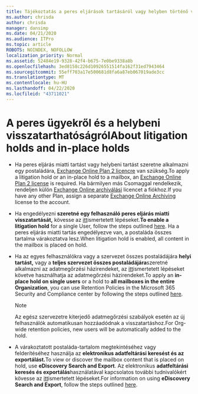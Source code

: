 ```yaml
---
title: Tájékoztatás a peres eljárások tartásáról vagy helyben történő visszatartásról
ms.author: chrisda
author: chrisda
manager: dansimp
ms.date: 04/21/2020
ms.audience: ITPro
ms.topic: article
ROBOTS: NOINDEX, NOFOLLOW
localization_priority: Normal
ms.assetid: 52484e19-9328-42f4-b675-7e0be9338a8b
ms.openlocfilehash: 3ed8158c226d10926551514fa162f31ed7943464
ms.sourcegitcommit: 55eff703a17e500681d8fa6a87eb067019ade3cc
ms.translationtype: MT
ms.contentlocale: hu-HU
ms.lasthandoff: 04/22/2020
ms.locfileid: "43711021"
---
```

# <a name="about-litigation-holds-and-in-place-holds"></a><span data-ttu-id="d2a13-102">A peres ügyekről és a helybeni visszatarthatóságról</span><span class="sxs-lookup"><span data-stu-id="d2a13-102">About litigation holds and in-place holds</span></span>

- <span data-ttu-id="d2a13-103">Ha peres eljárás miatti tartást vagy helybeni tartást szeretne alkalmazni egy postaládára, [Exchange Online Plan 2 licencre](https://docs.microsoft.com/office365/servicedescriptions/office-365-platform-service-description/office-365-plan-options) van szükség.</span><span class="sxs-lookup"><span data-stu-id="d2a13-103">To apply a litigation hold or an in-place hold to a mailbox, an [Exchange Online Plan 2 license](https://docs.microsoft.com/office365/servicedescriptions/office-365-platform-service-description/office-365-plan-options) is required.</span></span> <span data-ttu-id="d2a13-104">Ha bármilyen más Csomaggal rendelkezik, rendeljen külön [Exchange Online archiválási](https://docs.microsoft.com/office365/servicedescriptions/exchange-online-archiving-service-description/exchange-online-archiving-service-description) licencet a fiókhoz.</span><span class="sxs-lookup"><span data-stu-id="d2a13-104">If you have any other Plan, assign a separate [Exchange Online Archiving](https://docs.microsoft.com/office365/servicedescriptions/exchange-online-archiving-service-description/exchange-online-archiving-service-description) license to the account.</span></span> 
    
- <span data-ttu-id="d2a13-105">Ha engedélyezni **szeretné egy felhasználó peres eljárás miatti visszatartását,** kövesse az [itt](https://docs.microsoft.com/office365/SecurityCompliance/place-a-mailbox-on-litigation-hold)ismertetett lépéseket.</span><span class="sxs-lookup"><span data-stu-id="d2a13-105">**To enable a litigation hold** for a single User, follow the steps outlined [here](https://docs.microsoft.com/office365/SecurityCompliance/place-a-mailbox-on-litigation-hold).</span></span> <span data-ttu-id="d2a13-106">Ha a peres eljárás miatti tartás engedélyezve van, a postaláda összes tartalma várakoztatva lesz.</span><span class="sxs-lookup"><span data-stu-id="d2a13-106">When litigation hold is enabled, all content in the mailbox is placed on hold.</span></span>
    
- <span data-ttu-id="d2a13-107">Ha az egyes felhasználókra vagy a szervezet összes postaládájára **helyi tartást,** vagy a **teljes szervezet összes postaládájára**szeretné alkalmazni az adatmegőrzési házirendeket, az [itt](https://docs.microsoft.com/Office365/securitycompliance/retention-policies )ismertetett lépéseket követve használhatja az adatmegőrzési házirendeket.</span><span class="sxs-lookup"><span data-stu-id="d2a13-107">To apply an **in-place hold on single users** or a hold to **all mailboxes in the entire Organization**, you can use Retention Policies in the Microsoft 365 Security and Compliance center by following the steps outlined [here](https://docs.microsoft.com/Office365/securitycompliance/retention-policies ).</span></span>
    
    > [!NOTE]
    > <span data-ttu-id="d2a13-108">Az egész szervezetre kiterjedő adatmegőrzési szabályok esetén az új felhasználók automatikusan hozzáadódnak a visszatartáshoz.</span><span class="sxs-lookup"><span data-stu-id="d2a13-108">For Org-wide retention policies, new users will be automatically added to the hold.</span></span> 
  
- <span data-ttu-id="d2a13-109">A várakoztatott postaláda-tartalom megtekintéséhez vagy felderítéséhez használja az **elektronikus adatfeltárási keresést és az exportálást.**</span><span class="sxs-lookup"><span data-stu-id="d2a13-109">To view or discover the mailbox content that is placed on hold, use **eDiscovery Search and Export**.</span></span> <span data-ttu-id="d2a13-110">Az elektronikus **adatfeltárási keresés és exportálás**használatával kapcsolatos további tudnivalókért kövesse az [itt](https://docs.microsoft.com/office365/securitycompliance/export-search-results)ismertetett lépéseket.</span><span class="sxs-lookup"><span data-stu-id="d2a13-110">For information on using **eDiscovery Search and Export**, follow the steps outlined [here](https://docs.microsoft.com/office365/securitycompliance/export-search-results).</span></span>
    

